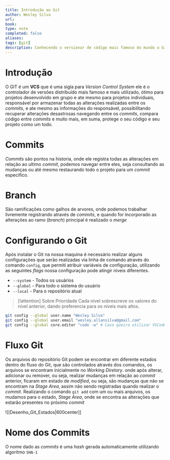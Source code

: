 ```yaml
---
title: Introdução ao Git
author: Wesley Silva
url:
book:
type: note
completed: false
aliases:
tags: [git]
description: Conhecendo o versionar de código mais famoso do mundo o Git.
---
```

# Introdução
O GIT é um **VCS** que é uma sigla para _Version Control System_ ele é o controlador de versões distribuído mais famoso e mais utilizado, ótimo para projetos desenvolvido em grupo e ate mesmo para projetos individuais, responsável por armazenar todas as alterações realizadas entre os _commits_, e ate mesmo as informações do responsável, possibilitando recuperar alterações desastrosas navegando entre os _commits_, compara código entre _commits_ e muito mais, em suma, protege o seu código e seu projeto como um todo.

# Commits
_Commits_ são pontos na historia, onde ele registra todas as alterações em relação ao ultimo _commit_, podemos navegar entre eles, seja consultando as mudanças ou até mesmo restaurando todo o projeto para um _commit_ especifico.

# Branch
São ramificações como galhos de arvores, onde podemos trabalhar livremente registrando através de _commits_, e quando for incorporado as alterações ao ramo (_branch_) principal é realizado o _merge_

# Configurando o Git
Após instalar o Git na nossa maquina é necessário realizar alguns configurações que serão realizadas via linha de comando através do comando `config`, que permiti atribuir variáveis de configuração, utilizando as seguintes _flags_ nossa configuração pode atingir níveis diferentes.
- `--system` - Todos os usuários
- `--global` - Para todo o sistema do usuário
- `--local` - Para o repositório atual

>[!attention] Sobre Prioridade
>Cada nível sobrescreve os valores do nível anterior, dando preferencia para os níveis mais altos.

```sh
git config --global user.name "Wesley Silva"
git config --global user.email "wesley.allansilva@gmail.com"
git config --global core.editor "code -w" # Caso queira utilizar VSCode como padrão
```

# Fluxo Git
Os arquivos do repositório Git podem se encontrar em diferente estados dentro do fluxo do Git, que são controlados através dos comandos, os arquivos se encontram inicialmente no _Working Diretory_. onde após alterar, adicionar ou remover, ou seja, realizar mudanças em relação ao _commit_ anterior, ficaram em estado de _modified_, ou seja, são mudanças que não se encontram na _Stage Area_, assim não sendo registradas quando realizar o _commit_.
Realizando o comando `git add` com um ou mais arquivos, os mudamos para o estado, _Stage Area_, onde se encontra as alterações que estarão presentes no próximo _commit_

![[Desenho_Git_Estados|600center]]

# Nome dos Commits
O nome dado as _commits_ é uma _hash_ gerada automaticamente utilizando algoritmo `SHA-1`